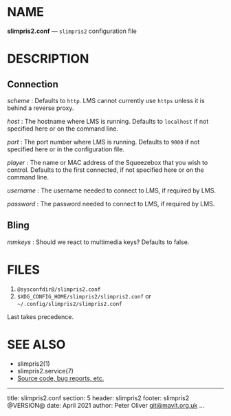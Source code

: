# NAME

**slimpris2.conf** — `slimpris2` configuration file

# DESCRIPTION

## Connection

*scheme*
: Defaults to `http`.  LMS cannot currently use `https` unless it is behind a reverse proxy.

*host*
: The hostname where LMS is running.  Defaults to `localhost` if not specified here or on the command line.

*port*
: The port number where LMS is running.  Defaults to `9000` if not specified here or in the configuration file.

*player*
: The name or MAC address of the Squeezebox that you wish to control.  Defaults to the first connected, if not specified here or on the command line.

*username*
: The username needed to connect to LMS, if required by LMS.

*password*
: The password needed to connect to LMS, if required by LMS.

## Bling

*mmkeys*
: Should we react to multimedia keys?  Defaults to false.

# FILES

1. `@sysconfdir@/slimpris2.conf`
1. `$XDG_CONFIG_HOME/slimpris2/slimpris2.conf` or `~/.config/slimpris2/slimpris2.conf`

Last takes precedence.

# SEE ALSO

- slimpris2(1)
- slimpris2.service(7)
- [Source code, bug reports, etc.](https://github.com/mavit/slimpris2)

---
title: slimpris2.conf
section: 5
header: slimpris2
footer: slimpris2 @VERSION@
date: April 2021
author: Peter Oliver <git@mavit.org.uk>
...
